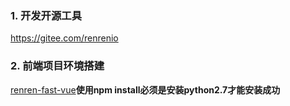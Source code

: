### 1. 开发开源工具

https://gitee.com/renrenio

### 2. 前端项目环境搭建

 [renren-fast-vue](https://gitee.com/renrenio/renren-fast-vue)**使用npm install必须是安装python2.7才能安装成功**